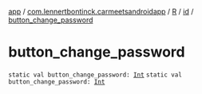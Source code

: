 [app](../../../index.md) / [com.lennertbontinck.carmeetsandroidapp](../../index.md) / [R](../index.md) / [id](index.md) / [button_change_password](./button_change_password.md)

# button_change_password

`static val button_change_password: `[`Int`](https://kotlinlang.org/api/latest/jvm/stdlib/kotlin/-int/index.html)
`static val button_change_password: `[`Int`](https://kotlinlang.org/api/latest/jvm/stdlib/kotlin/-int/index.html)